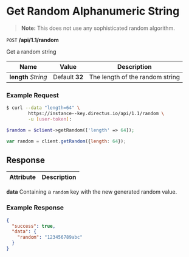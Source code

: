 # Get Random Alphanumeric String

> **Note:** This does not use any sophisticated random algorithm.

<span class="request">`POST` **/api/1.1/random**</span>

<span class="description">Get a random string</span>

<span class="arguments">Name</span> | Value | Description
------------------ | ----- | -----------
**length** _String_  |  <span class="default">Default **32**</span>  |  The length of the random string

### Example Request

```bash
$ curl --data "length=64" \
        https://instance--key.directus.io/api/1.1/random \
        -u [user-token]:
```

```php
$random = $client->getRandom(['length' => 64]);
```

```javascript
var random = client.getRandom({length: 64});
```

## Response

<span class="attributes">Attribute</span> | Description
------|------------
<span class="custom">**data**</span> Containing a `random` key with the new generated random value.

### Example Response

```json
{
  "success": true,
  "data": {
    "random": "123456789abc"
  }
}
```
